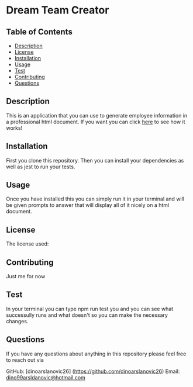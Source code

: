# Dream Team Creator

  ## Table of Contents 
  - [Description](#description)
  - [License](#license)
  - [Installation](#installation)
  - [Usage](#usage)
  - [Test](#test)
  - [Contributing](#contributing)
  - [Questions](#questions)

  ## Description 
  This is an application that you can use to generate employee information in a professional html document. If you want you can click [here](https://drive.google.com/file/d/19MSdnMuCewBGwAxDjue62IbXFJ2-Tf3O/view) to see how it works!

  ## Installation
  First you clone this repository. Then you can install your dependencies as well as jest to run your tests.

  ## Usage
  Once you have installed this you can simply run it in your terminal and will be given prompts to answer that will display all of it nicely on a html document.
  
  ## License
  The license used: 
  

  ## Contributing
  Just me for now

  ## Test
  In your terminal you can type npm run test you and you can see what successully runs and what doesn't so you can make the necessary changes.
  ## Questions
  If you have any questions about anything in this repository please feel free to reach out via

 
 GitHub: [dinoarslanovic26] (https://github.com/dinoarslanovic26) 
 Email: dino99arsldanovic@hotmail.com
